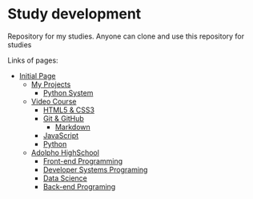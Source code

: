 # Study development

Repository for my studies. Anyone can clone and use this repository for studies

Links of pages:

* [Initial Page](https://jlbbarco.github.io/study/index.html)
    * [My Projects](https://jlbbarco.github.io/study/meus_projetos/meus_projetos.html)
        * [Python System](https://jlbbarco.github.io/study/meus_projetos/sistema_py/)
    * [Video Course](https://jlbbarco.github.io/study/cursoemvideo/cursoemvideo.html)
        * [HTML5 & CSS3](https://jlbbarco.github.io/study/cursoemvideo/html-css/html-css.html)
        * [Git & GitHub](https://jlbbarco.github.io/study/cursoemvideo/git-github/git-github.html)
            * [Markdown](https://jlbbarco.github.io/study/cursoemvideo/git-github/markdown/markdown.html)
        * [JavaScript](https://jlbbarco.github.io/study/cursoemvideo/javascript/javascript.html)
        * [Python](https://jlbbarco.github.io/study/cursoemvideo/python/python.html)
    * [Adolpho HighSchool](https://jlbbarco.github.io/study/colegio_adolpho/colegio_adolpho.html)
        * [Front-end Programming](https://jlbbarco.github.io/study/colegio_adolpho/programacao_front-end/programacao_front-end.html)
        * [Developer Systems Programing](https://jlbbarco.github.io/study/colegio_adolpho/colegio_adolpho.html)
        * [Data Science](https://jlbbarco.github.io/study/colegio_adolpho/programacao_desenvolvimento_sistemas/programacao_desenvolvimento_sistemas.html)
        * [Back-end Programing](https://jlbbarco.github.io/study/colegio_adolpho/programacao_back-end/programacao_back-end.html)
